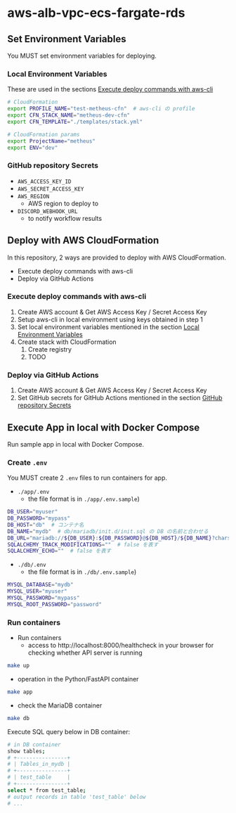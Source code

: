# aws-alb-vpc-ecs-fargate-rds

## Set Environment Variables

You MUST set environment variables for deploying.

### Local Environment Variables

These are used in the sections [Execute deploy commands with aws-cli](#execute-deploy-commands-with-aws-cli)

```sh
# CloudFormation
export PROFILE_NAME="test-metheus-cfn"  # aws-cli の profile
export CFN_STACK_NAME="metheus-dev-cfn"
export CFN_TEMPLATE="./templates/stack.yml"

# CloudFormation params
export ProjectName="metheus"
export ENV="dev"
```

### GitHub repository Secrets

- `AWS_ACCESS_KEY_ID`
- `AWS_SECRET_ACCESS_KEY`
- `AWS_REGION`
  - AWS region to deploy to
- `DISCORD_WEBHOOK_URL`
  - to notify workflow results

## Deploy with AWS CloudFormation

In this repository, 2 ways are provided to deploy with AWS CloudFormation.

- Execute deploy commands with aws-cli
- Deploy via GitHub Actions

### Execute deploy commands with aws-cli

1. Create AWS account & Get AWS Access Key / Secret Access Key
2. Setup aws-cli in local environment using keys obtained in step 1
3. Set local environment variables mentioned in the section [Local Environment Variables](#local-environment-variables)
4. Create stack with CloudFormation
   1. Create registry
   2. TODO

### Deploy via GitHub Actions

1. Create AWS account & Get AWS Access Key / Secret Access Key
2. Set GitHub secrets for GitHub Actions mentioned in the section [GitHub repository Secrets](#github-repository-secrets)

## Execute App in local with Docker Compose

Run sample app in local with Docker Compose.

### Create `.env`

You MUST create 2 `.env` files to run containers for app.

- `./app/.env`
  - the file format is in `./app/.env.sample`)

```sh
DB_USER="myuser"
DB_PASSWORD="mypass"
DB_HOST="db"  # コンテナ名
DB_NAME="mydb"  # db/mariadb/init.d/init.sql の DB の名前と合わせる
DB_URL="mariadb://${DB_USER}:${DB_PASSWORD}@${DB_HOST}/${DB_NAME}?charset=utf8"
SQLALCHEMY_TRACK_MODIFICATIONS=""  # false を表す
SQLALCHEMY_ECHO=""  # false を表す
```

- `./db/.env`
  - the file format is in `./db/.env.sample`)

```sh
MYSQL_DATABASE="mydb"
MYSQL_USER="myuser"
MYSQL_PASSWORD="mypass"
MYSQL_ROOT_PASSWORD="password"
```

### Run containers

- Run containers
  - access to http://localhost:8000/healthcheck in your browser for checking whether API server is running

```sh
make up
```

- operation in the Python/FastAPI container

```sh
make app
```

- check the MariaDB container

```sh
make db
```

Execute SQL query below in DB container:

```sh
# in DB container
show tables;
# +----------------+
# | Tables_in_mydb |
# +----------------+
# | test_table     |
# +----------------+
select * from test_table;
# output records in table 'test_table' below
# ...
```
